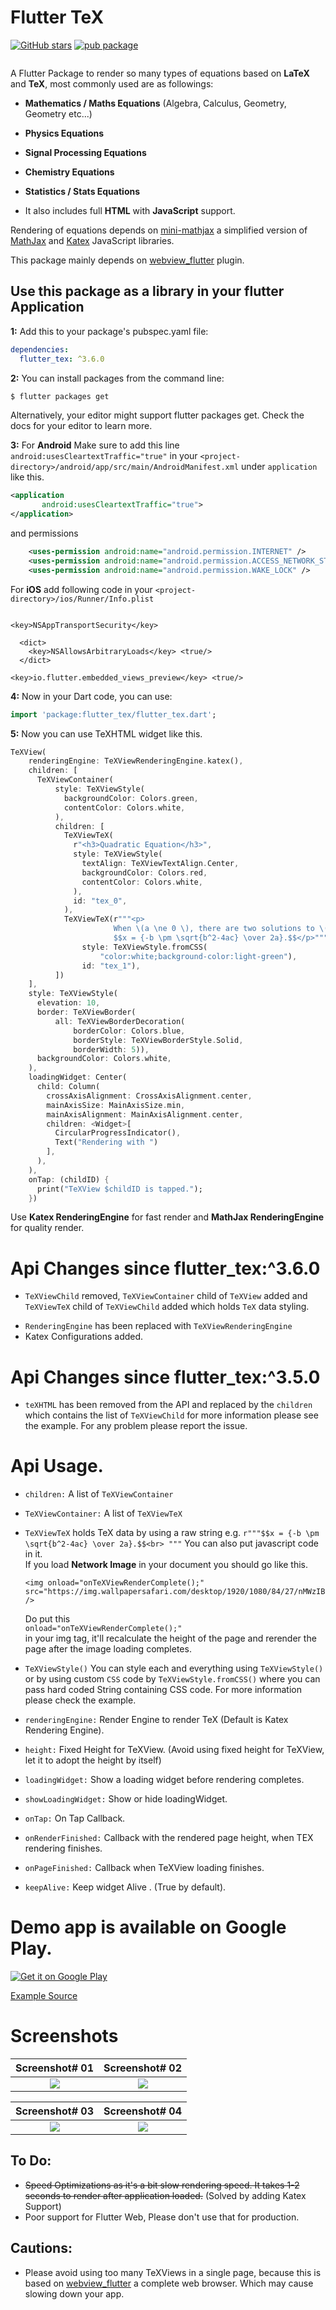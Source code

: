 # Flutter TeX

[![GitHub stars](https://img.shields.io/github/stars/shah-xad/flutter_tex?style=social)](https://github.com/shah-xad/flutter_tex/stargazers) [![pub package](https://img.shields.io/pub/v/flutter_tex.svg)](https://pub.dev/packages/flutter_tex)

<img src="https://raw.githubusercontent.com/shah-xad/flutter_tex/master/example/assets/flutter_tex_banner.png" alt=""/>

A Flutter Package to render so many types of equations based on **LaTeX** and **TeX**, most commonly used are as followings:

- **Mathematics / Maths Equations** (Algebra, Calculus, Geometry, Geometry etc...)

- **Physics Equations**

- **Signal Processing Equations**

- **Chemistry Equations**

- **Statistics / Stats Equations**

- It also includes full **HTML** with **JavaScript** support.

Rendering of equations depends on [mini-mathjax](https://github.com/electricbookworks/mini-mathjax) a simplified version of [MathJax](https://github.com/mathjax/MathJax/) and [Katex](https://github.com/KaTeX/KaTeX) JavaScript libraries.

This package mainly depends on [webview_flutter](https://pub.dartlang.org/packages/webview_flutter) plugin.



## Use this package as a library in your flutter Application

**1:** Add this to your package's pubspec.yaml file:

```yaml
dependencies:
  flutter_tex: ^3.6.0
```


**2:** You can install packages from the command line:

```bash
$ flutter packages get
```

Alternatively, your editor might support flutter packages get. Check the docs for your editor to learn more.


**3:** For **Android** Make sure to add this line `android:usesCleartextTraffic="true"` in your `<project-directory>/android/app/src/main/AndroidManifest.xml` under `application` like this.
```xml
<application
       android:usesCleartextTraffic="true">
</application>
```

and permissions

```xml
    <uses-permission android:name="android.permission.INTERNET" />
    <uses-permission android:name="android.permission.ACCESS_NETWORK_STATE" />
    <uses-permission android:name="android.permission.WAKE_LOCK" />
```

For **iOS** add following code in your `<project-directory>/ios/Runner/Info.plist`
```plist

<key>NSAppTransportSecurity</key>
  
  <dict>
    <key>NSAllowsArbitraryLoads</key> <true/>
  </dict>

<key>io.flutter.embedded_views_preview</key> <true/> 
```

**4:** Now in your Dart code, you can use:

```dart
import 'package:flutter_tex/flutter_tex.dart'; 
```

**5:** Now you can use TeXHTML widget like this.
```dart
TeXView(
    renderingEngine: TeXViewRenderingEngine.katex(),
    children: [
      TeXViewContainer(
          style: TeXViewStyle(
            backgroundColor: Colors.green,
            contentColor: Colors.white,
          ),
          children: [
            TeXViewTeX(
              r"<h3>Quadratic Equation</h3>",
              style: TeXViewStyle(
                textAlign: TeXViewTextAlign.Center,
                backgroundColor: Colors.red,
                contentColor: Colors.white,
              ),
              id: "tex_0",
            ),
            TeXViewTeX(r"""<p>
                       When \(a \ne 0 \), there are two solutions to \(ax^2 + bx + c = 0\) and they are
                       $$x = {-b \pm \sqrt{b^2-4ac} \over 2a}.$$</p>""",
                style: TeXViewStyle.fromCSS(
                    "color:white;background-color:light-green"),
                id: "tex_1"),
          ])
    ],
    style: TeXViewStyle(
      elevation: 10,
      border: TeXViewBorder(
          all: TeXViewBorderDecoration(
              borderColor: Colors.blue,
              borderStyle: TeXViewBorderStyle.Solid,
              borderWidth: 5)),
      backgroundColor: Colors.white,
    ),
    loadingWidget: Center(
      child: Column(
        crossAxisAlignment: CrossAxisAlignment.center,
        mainAxisSize: MainAxisSize.min,
        mainAxisAlignment: MainAxisAlignment.center,
        children: <Widget>[
          CircularProgressIndicator(),
          Text("Rendering with ")
        ],
      ),
    ),
    onTap: (childID) {
      print("TeXView $childID is tapped.");
    })
```

Use **Katex RenderingEngine** for fast render and  **MathJax RenderingEngine** for quality render.



# Api Changes since flutter_tex:^3.6.0
* `TeXViewChild` removed, `TeXViewContainer` child of `TeXView` added and `TeXViewTeX` child of `TeXViewChild` added which holds `TeX` data styling.
- `RenderingEngine` has been replaced with `TeXViewRenderingEngine`
- Katex Configurations added.

# Api Changes since flutter_tex:^3.5.0
- `teXHTML` has been removed from the API and replaced by the `children` which contains the list of `TeXViewChild` for more information please see the example. For any problem please report the issue.

# Api Usage.

- `children:` A list of `TeXViewContainer`

- `TeXViewContainer:` A list of `TeXViewTeX`

- `TeXViewTeX` holds TeX data by using a raw string e.g.
`r"""$$x = {-b \pm \sqrt{b^2-4ac} \over 2a}.$$<br> """` You can also put javascript code in it.<br>
    If you load **Network Image** in your document you should go like this.
    ``` 
    <img onload="onTeXViewRenderComplete();"
    src="https://img.wallpapersafari.com/desktop/1920/1080/84/27/nMWzIB.jpg" />
    ```
  Do put this<br>
  ```onload="onTeXViewRenderComplete();"```<br>
   in your img tag, it'll recalculate the height of the page and rerender the page after the image loading completes.

- `TeXViewStyle()` You can style each and everything using `TeXViewStyle()` or by using custom `CSS` code by `TeXViewStyle.fromCSS()` where you can pass hard coded String containing CSS code. For more information please check the example.
    
- `renderingEngine:` Render Engine to render TeX (Default is Katex Rendering Engine).
  
- `height:` Fixed Height for TeXView. (Avoid using fixed height for TeXView, let it to adopt the height by itself)
  
- `loadingWidget:` Show a loading widget before rendering completes.

- `showLoadingWidget:` Show or hide loadingWidget.
  
- `onTap:` On Tap Callback.

- `onRenderFinished:` Callback with the rendered page height, when TEX rendering finishes.
  
- `onPageFinished:` Callback when TeXView loading finishes.
  
- `keepAlive:` Keep widget Alive . (True by default).


# Demo app is available on Google Play.
<a href='https://play.google.com/store/apps/details?id=com.shahxad.flutter_tex_example&pcampaignid=pcampaignidMKT-Other-global-all-co-prtnr-py-PartBadge-Mar2515-1'><img alt='Get it on Google Play' src='https://play.google.com/intl/en_us/badges/static/images/badges/en_badge_web_generic.png'/></a>

[Example Source](https://github.com/shah-xad/flutter_tex/tree/master/example)

# Screenshots

Screenshot# 01             |  Screenshot# 02
:-------------------------:|:-------------------------:
<img src="https://raw.githubusercontent.com/shah-xad/flutter_tex/master/screenshots/screenshot_1.png"/> | <img src="https://raw.githubusercontent.com/shah-xad/flutter_tex/master/screenshots/screenshot_2.png"/>

Screenshot# 03             |  Screenshot# 04
:-------------------------:|:-------------------------:
<img src="https://raw.githubusercontent.com/shah-xad/flutter_tex/master/screenshots/screenshot_3.png"/> | <img src="https://raw.githubusercontent.com/shah-xad/flutter_tex/master/screenshots/screenshot_4.png"/>

## To Do:
- ~~Speed Optimizations as it's a bit slow rendering speed. It takes 1-2 seconds to render after application loaded.~~ (Solved by adding Katex Support)
- Poor support for Flutter Web, Please don't use that for production.

## Cautions:
- Please avoid using too many TeXViews in a single page, because this is based on [webview_flutter](https://pub.dartlang.org/packages/webview_flutter) a complete web browser. Which may cause slowing down your app.

